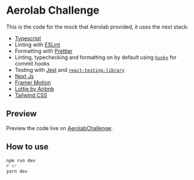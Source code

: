 # Aerolab Challenge

This is the code for the mock that Aerolab provided, it uses the next stack:

- [Typescript](https://www.typescriptlang.org/)
- Linting with [ESLint](https://eslint.org/)
- Formatting with [Prettier](https://prettier.io/)
- Linting, typechecking and formatting on by default using [`husky`](https://github.com/typicode/husky) for commit hooks
- Testing with [Jest](https://jestjs.io/) and [`react-testing-library`](https://testing-library.com/docs/react-testing-library/intro)
- [Next Js](https://nextjs.org/)
- [Framer Motion](https://www.framer.com/motion/)
- [Lottie by Airbnb](http://airbnb.io/lottie/#/)
- [Tailwind CSS](https://tailwindcss.com/)

## Preview

Preview the code live on [AerolabChallenge](https://aerolab-challenge-joel.vercel.app/):

## How to use

```bash
npm run dev
# or
yarn dev
```
